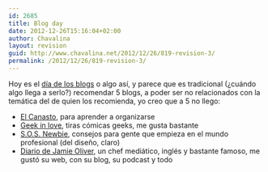 ```yaml
---
id: 2685
title: Blog day
date: 2012-12-26T15:16:04+02:00
author: Chavalina
layout: revision
guid: http://www.chavalina.net/2012/12/26/819-revision-3/
permalink: /2012/12/26/819-revision-3/
---
```

Hoy es el <a href="http://www.blogday.org/" target="_blank">d&iacute;a de los blogs</a> o algo as&iacute;, y parece que es tradicional (&iquest;cu&aacute;ndo algo llega a serlo?) recomendar 5 blogs, a poder ser no relacionados con la tem&aacute;tica del de quien los recomienda, yo creo que a 5 no llego:

  * [El Canasto](http://canasto.es/), para aprender a organizarse
  * [Geek in love](http://geekinlove.com/), tiras c&oacute;micas geeks, me gusta bastante
  * [S.O.S. Newbie](http://www.sosnewbie.com/es/), consejos para gente que empieza en el mundo profesional (del dise&ntilde;o, claro)
  * [Diario de Jamie Oliver](http://www.jamieoliver.com/diary/), un chef medi&aacute;tico, ingl&eacute;s y bastante famoso, me gust&oacute; su web, con su blog, su podcast y todo